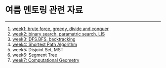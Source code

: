 #  여름 멘토링 관련 자료


------

 1. [week1: brute force, greedy, divide and conquer](./2021_summer_study/handout/summer_algorithm_study_week1.pdf)
 2. [week2: binary search, paramatric search, LIS](./2021_summer_study/handout/summer_algorithm_study_week2.pdf)
 3. [week3: DFS,BFS, backtracking](./2021_summer_study/handout/summer_algorithm_study_week3.pdf)
 4. [week4: Shortest Path Algorithm](./2021_summer_study/handout/summer_algorithm_study_week4.pdf)
 5. week5: Disjoint Set, MST
 7. week6: Segment Tree
 8. [week7: Computational Geometry](./files/algorithm_study_computational_geometry.pdf)
